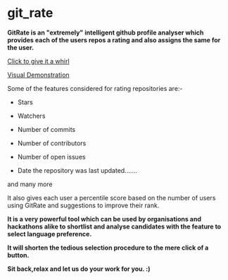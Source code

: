 # git_rate

**GitRate is an "extremely" intelligent github profile analyser which provides each of the users repos a rating and also assigns the same for the user.**

[Click to give it a whirl](rating.gitrate.tech)

[Visual Demonstration](https://l.facebook.com/l.php?u=https%3A%2F%2Fdrive.google.com%2Ffile%2Fd%2F1HTSq32pvIfOxOcLqTVWZh5YcOxq0gIsf%2Fview%3Fusp%3Dsharing&h=ATP_iU1l8r24Pbbc9HHf4891lPJ6b1t1Dz-gnQtTr4mL7a4KZr-HJgqFaPvmJ8WXPHsLrghHOQlzz3HF0-1fpD4R2P8SGkidTLzwYn0HXaOZcw)

Some of the features considered for rating repositories are:-

* Stars

* Watchers

* Number of commits

* Number of contributors

* Number of open issues

* Date the repository was last updated.......

and many more

It also gives each user a percentile score based on the number of users using GitRate and suggestions to improve their rank.

**It is a very powerful tool which can be used by organisations and hackathons alike to shortlist and analyse candidates with the feature to select language preference.**

**It will shorten the tedious selection procedure to the mere click of a button.**

**Sit back,relax and let us do your work for you. :)**
